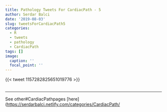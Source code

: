 ```yaml
---
title: Pathology Tweets For CardiacPath - 5
author: Serdar Balci
date: '2019-08-03'
slug: tweetsForCardiacPath5
categories:
  - R
  - tweets
  - pathology
  - CardiacPath
tags: []
image:
  caption: ''
  focal_point: ''
---
```



{{< tweet 1157282825651019776 >}}
<br>
<br>
<hr>


See other#CardiacPathpages [here](https://serdarbalci.netlify.com/categories/CardiacPath/
